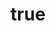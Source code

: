 ---
title:
  de: "Beispielausstellung: Moderne Kunst"
  en: "Sample Exhibition: Modern Art"
start_page:
  heading:
    de: "Willkommen zur Ausstellung"
    en: "Welcome to the Exhibition"
  text:
    de: |
      Diese Ausstellung präsentiert herausragende Werke der modernen Kunst. Entdecken Sie die Vielfalt und Kreativität zeitgenössischer Künstler.
    en: |
      This exhibition showcases outstanding works of modern art. Discover the diversity and creativity of contemporary artists.
vita:
  enabled: true
  heading:
    de: "Künstler Vita"
    en: "Artist Bio"
  text:
    de: |
      Max Mustermann, geboren 1970 in Berlin, ist ein international anerkannter Künstler. Seine Werke wurden weltweit ausgestellt.
    en: |
      Max Mustermann, born 1970 in Berlin, is an internationally recognized artist. His works have been exhibited worldwide.
  artist_photo: "/assets/artist-photo.jpg"
organisation:
  name:
    de: "Museum Beispiel"
    en: "Example Museum"
  homepage: "https://example-museum.org"
  contact:
    email: "info@example-museum.org"
    phone: "+49 30 1234567"
  social:
    twitter: "https://twitter.com/examplemuseum"
    instagram: "https://instagram.com/examplemuseum"
    facebook: "https://facebook.com/examplemuseum"
dates:
  start: "2024-09-01"
  end: "2024-12-31"
theme:
  color_primary: "#0055a5"
  color_secondary: "#ffd700"
default_language: "de"
footer:
  text:
    de: "© 2024 Museum Beispiel. Alle Rechte vorbehalten."
    en: "© 2024 Example Museum. All rights reserved."
logo: "/assets/logo.png"
--- 